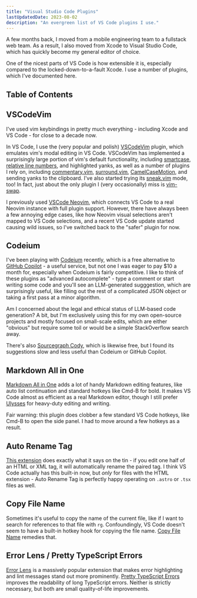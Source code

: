 ```yaml
---
title: "Visual Studio Code Plugins"
lastUpdatedDate: 2023-08-02
description: "An evergreen list of VS Code plugins I use."
---
```


A few months back, I moved from a mobile engineering team to a fullstack web team.
As a result, I also moved from Xcode to Visual Studio Code, which has quickly become my general editor of choice.

One of the nicest parts of VS Code is how extensible it is, especially compared to the locked-down-to-a-fault Xcode.
I use a number of plugins, which I've documented here.

## Table of Contents

## VSCodeVim

I've used vim keybindings in pretty much everything - including Xcode and VS Code - for close to a decade now.

In VS Code, I use the (very popular and polish) [VSCodeVim](https://github.com/VSCodeVim/Vim) plugin, which emulates vim's modal editing in VS Code.
VSCodeVim has implemented a surprisingly large portion of vim's default functionality, including [smartcase](https://rwblickhan.org/technical/til/20230717-smartcase-in-vim/), [relative line numbers](https://rwblickhan.org/technical/til/20230615-relative-line-numbers-in-vim/), and highlighted yanks,
as well as a number of plugins I rely on,
including [commentary.vim](https://rwblickhan.org/technical/vim-plugins/#commentaryvim), [surround.vim](https://rwblickhan.org/technical/vim-plugins/#surroundvim), [CamelCaseMotion](https://rwblickhan.org/technical/vim-plugins/#camelcasemotion), and sending yanks to the clipboard.
I've also started trying its [sneak.vim](https://github.com/justinmk/vim-sneak) mode, too!
In fact, just about the only plugin I (very occasionally) miss is [vim-swap](https://rwblickhan.org/technical/vim-plugins/#vim-swap).

I previously used [VSCode Neovim](https://github.com/vscode-neovim/vscode-neovim), which connects VS Code to a real Neovim instance with full plugin support.
However, there have always been a few annoying edge cases, like how Neovim visual selections aren't mapped to VS Code selections, and a recent VS Code update started causing wild issues,
so I've switched back to the "safer" plugin for now.

## Codeium

I've been playing with [Codeium](https://codeium.com) recently, which is a free alternative to [GitHub Copilot](https://github.com/features/copilot/) - a useful service,
but not one I was eager to pay $10 a month for, especially when Codeium is fairly competitive.
I like to think of these plugins as "advanced autocomplete" - type a comment or start writing some code and you'll see an LLM-generated sugggestion, which are surprisingly useful,
like filling out the rest of a complicated JSON object or taking a first pass at a minor algorithm.

Am I concerned about the legal and ethical status of LLM-based code generation?
A bit, but I'm exclusively using this for my own open-source projects and mostly focused on small-scale edits,
which are either "obvious" but require some toil or would be a simple StackOverflow search away.

There's also [Sourcegraph Cody](https://about.sourcegraph.com/cody), which is likewise free, but I found its suggestions slow and less useful than Codeium or GitHub Copilot.

## Markdown All in One

[Markdown All in One](https://markdown-all-in-one.github.io/docs/guide/#features) adds a lot of handy Markdown editing features, like auto list continuation and standard hotkeys like Cmd-B for bold.
It makes VS Code almost as efficient as a real Markdown editor, though I still prefer [Ulysses](https://ulysses.app) for heavy-duty editing and writing.

Fair warning: this plugin does clobber a few standard VS Code hotkeys, like Cmd-B to open the side panel. I had to move around a few hotkeys as a result.

## Auto Rename Tag

[This extension](https://marketplace.visualstudio.com/items?itemName=formulahendry.auto-rename-tag) does exactly what it says on the tin - if you edit one half of an HTML or XML tag, it will automatically rename the paired tag. I think VS Code actually has this built-in now, but *only* for files with the HTML extension - Auto Rename Tag is perfectly happy operating on `.astro` or `.tsx` files as well.

## Copy File Name

Sometimes it's useful to copy the name of the current file, like if I want to search for references to that file with `rg`. Confoundingly, VS Code doesn't seem to have a built-in hotkey hook for copying the file name.
[Copy File Name](https://marketplace.visualstudio.com/items?itemName=nemesv.copy-file-name) remedies that.

## Error Lens / Pretty TypeScript Errors

[Error Lens](https://marketplace.visualstudio.com/items?itemName=usernamehw.errorlens) is a massively popular extension that makes error highlighting and lint messages stand out more prominently. [Pretty TypeScript Errors](https://marketplace.visualstudio.com/items?itemName=yoavbls.pretty-ts-errors) improves the readability of long TypeScript errors. Neither is strictly necessary, but both are small quality-of-life improvements.